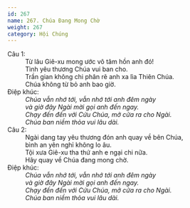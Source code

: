 ```yaml
---
id: 267
name: 267. Chúa Đang Mong Chờ
weight: 267
category: Hội Chúng
---
```

<dl><dt>Câu 1:</dt><dd data-verse="1">Từ lâu Giê-xu mong ước vô tâm hồn anh đó! <br/>Tình yêu thương Chúa vui ban cho. <br/>Trần gian không chi phân rẽ anh xa lìa Thiên Chúa. <br/>Chúa không từ bỏ anh bao giờ. </dd><dt>Điệp khúc:</dt><dd data-chorus="1"><em>Chúa vẫn nhớ tới, vẫn nhớ tới anh đêm ngày <br/>và giờ đây Ngài mời gọi anh đến ngay. <br/>Chạy đến đến với Cứu Chúa, mở cửa ra cho Ngài. <br/>Chúa ban niềm thỏa vui lâu dài. </em></dd><dt>Câu 2:</dt><dd data-verse="2">Ngài dang tay yêu thương đón anh quay về bên Chúa, <br/>bình an yên nghỉ không lo âu. <br/>Tội xưa Giê-xu tha thứ anh e ngại chi nữa. <br/>Hãy quay về Chúa đang mong chờ. </dd><dt>Điệp khúc:</dt><dd data-chorus="1"><em>Chúa vẫn nhớ tới, vẫn nhớ tới anh đêm ngày <br/>và giờ đây Ngài mời gọi anh đến ngay. <br/>Chạy đến đến với Cứu Chúa, mở cửa ra cho Ngài. <br/>Chúa ban niềm thỏa vui lâu dài. </em></dd></dl>
